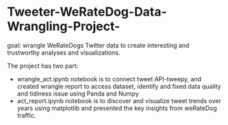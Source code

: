 # Tweeter-WeRateDog-Data-Wrangling-Project-
goal: wrangle WeRateDogs Twitter data to create interesting and trustworthy analyses and visualizations.

The project has two part:
- wrangle_act.ipynb notebook is to connect tweet API-tweepy, and created wrangle report to access dataset, identify and fixed data quality and tidiness issue using Panda and Numpy
- act_report.ipynb notebook is to discover and  visualize tweet trends over years using matplotlib and presented the key insights	from weRateDog traffic.

